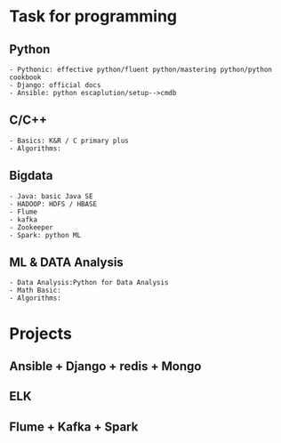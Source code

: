 # Task for programming

## Python
    
    - Pythonic: effective python/fluent python/mastering python/python cookbook
    - Django: official docs
    - Ansible: python escaplution/setup-->cmdb

## C/C++
    
    - Basics: K&R / C primary plus
    - Algorithms:

## Bigdata
    
    - Java: basic Java SE
    - HADOOP: HDFS / HBASE 
    - Flume
    - kafka
    - Zookeeper
    - Spark: python ML

## ML & DATA Analysis
    
    - Data Analysis:Python for Data Analysis
    - Math Basic:
    - Algorithms:

# Projects

## Ansible + Django + redis + Mongo

## ELK

## Flume + Kafka + Spark
